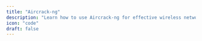 ```yaml
---
title: "Aircrack-ng"
description: "Learn how to use Aircrack-ng for effective wireless network security testing and penetration."
icon: "code"
draft: false
---
```


